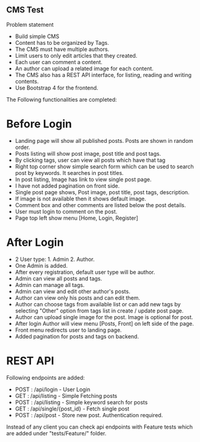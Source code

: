 ## CMS Test

Problem statement

- Build simple CMS
- Content has to be organized by Tags.
- The CMS must have multiple authors.
- Limit users to only edit articles that they created.
- Each user can comment a content.
- An author can upload a related image for each content.
- The CMS also has a REST API interface, for listing, reading and writing contents.
- Use Bootstrap 4 for the frontend.

The Following functionalities are completed:
# Before Login
- Landing page will show all published posts. Posts are shown in random order.
- Posts listing will show post image, post title and post tags.
- By clicking tags, user can view all posts which have that tag
- Right top corner show simple search form which can be used to search post by keywords. It searches in post titles.
- In post listing, Image has link to view single post page.
- I have not added pagination on front side.
- Single post page shows, Post image, post title, post tags, description.
- If image is not available then it shows default image.
- Comment box and other comments are listed below the post details.
- User must login to comment on the post.
- Page top left show menu [Home, Login, Register]

# After Login
- 2 User type: 1. Admin 2. Author.
- One Admin is added.
- After every registration, default user type will be author.
- Admin can view all posts and tags.
- Admin can manage all tags.
- Admin can view and edit other author's posts.
- Author can view only his posts and can edit them.
- Author can choose tags from available list or can add new tags by selecting "Other" option from tags list in create / update post page.
- Author can upload single image for the post. Image is optional for post.
- After login Author will view menu [Posts, Front] on left side of the page.
- Front menu redirects user to landing page.
- Added pagination for posts and tags on backend.

# REST API
Following endpoints are added:

- POST : /api/login - User Login
- GET : /api/listing - Simple Fetching posts
- POST : /api/listing - Simple keyword search for posts
- GET : /api/single/{post_id} - Fetch single post
- POST : /api/post - Store new post. Authentication required.

Instead of any client you can check api endpoints with Feature tests which are added under "tests/Feature/" folder.
